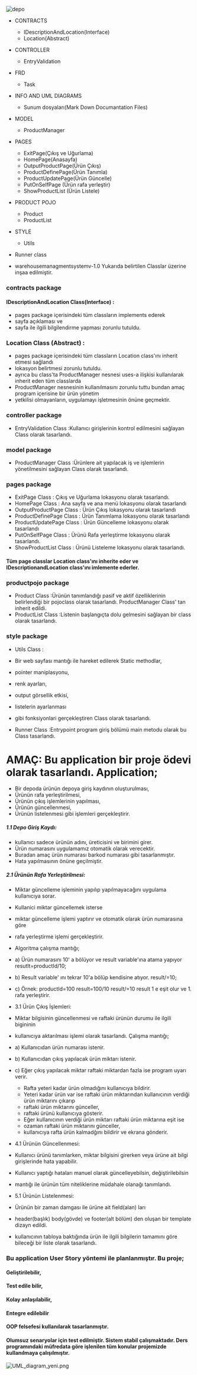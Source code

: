 
![depo](https://github.com/mehmetdurankaya/warehouseproject/assets/44356848/e519b9f5-33fe-46a2-9cfa-12a4ee25e114)






 - CONTRACTS
   - IDescriptionAndLocation(Interface)
   - Location(Abstract)
   
 - CONTROLLER
   - EntryValidation
   

 - FRD
   - Task


 - INFO AND UML DIAGRAMS
   - Sunum dosyaları(Mark Down Documantation Files)


 - MODEL
   - ProductManager
   

 - PAGES
   - ExitPage(Çıkış ve Uğurlama)
   - HomePage(Anasayfa)
   - OutputProductPage(Ürün Çıkış)
   - ProductDefinePage(Ürün Tanımla)
   - ProductUpdatePage(Ürün Güncelle)
   - PutOnSelfPage    (Ürün rafa yerleştir)
   - ShowProductList  (Ürün Listele)


 - PRODUCT POJO
   - Product
   - ProductList


 - STYLE
   - Utils
   
 - Runner class
 
 - warehousemanagmentsystemv-1.0 Yukarıda belirtilen Classlar üzerine inşaa edilmiştir.
 
 
 ### contracts package 
   #### IDescriptionAndLocation Class(Interface) : 
   - pages package içerisindeki tüm classların implements ederek
   - sayfa açıklaması ve
   - sayfa ile ilgili bilgilendirme yapması zorunlu tutuldu.  
   ### Location Class (Abstract)                : 
   - pages package içerisindeki tüm classların Location class'ını inherit etmesi sağlandı 
   - lokasyon belirtmesi zorunlu tutuldu.
   - ayrıca bu class'ta ProductManager nesnesi uses-a ilişkisi kullanılarak inherit eden tüm classlarda 
   - ProductManager nesnesinin kullanılmasını zorunlu tuttu bundan amaç program içerisine bir ürün yönetim 
   - yetkilisi olmayanların, uygulamayı işletmesinin önüne geçmektir.
### controller package                             
   - EntryValidation Class                    :Kullanıcı girişlerinin kontrol edilmesini sağlayan Class olarak tasarlandı.
### model package
   - ProductManager Class                     :Ürünlere ait yapılacak iş ve işlemlerin yönetilmesini sağlayan Class olarak tasarlandı.  
### pages package  
   - ExitPage Class                           : Çıkış ve Uğurlama lokasyonu olarak tasarlandı.
   - HomePage Class                           : Ana sayfa ve ana menü  lokasyonu olarak tasarlandı
   - OutputProductPage Class                  : Ürün Çıkış lokasyonu olarak tasarlandı 
   - ProductDefinePage Class                  : Ürün Tanımlama lokasyonu olarak tasarlandı
   - ProductUpdatePage Class                  : Ürün Güncelleme lokasyonu olarak tasarlandı
   - PutOnSelfPage Class                      : Ürünü Rafa yerleştirme lokasyonu olarak tasarlandı.
   - ShowProductList Class                    : Ürünü Listeleme lokasyonu olarak tasarlandı.
#### Tüm page classlar Location class'ını inherite eder ve IDescriptionandLocation class'ını imlemente ederler.



### productpojo package
- Product Class           :Ürünün tanımlandığı pasif ve aktif özelliklerinin belirlendiği bir pojoclass olarak tasarlandı. ProductManager Class' tan inherit edildi.
- ProductList Class       :Listenin başlangıçta dolu gelmesini sağlayan bir class olarak tasarlandı.



### style package
- Utils Class            :
- Bir web sayfası mantığı ile hareket edilerek Static methodlar,
- pointer maniplasyonu,
- renk ayarları,
- output görsellik etkisi,
- listelerin ayarlanması
- gibi fonksiyonlari gerçekleştiren Class olarak tasarlandı.


- Runner Class            :Entrypoint program giriş bölümü main metodu olarak bu Class tasarlandı.



 # AMAÇ: Bu application bir proje ödevi olarak  tasarlandı. Application; 
 -   Bir depoda ürünün depoya giriş kaydının oluşturulması,
 -   Ürünün rafa yerleştirilmesi,
 -   Ürünün çıkış işlemlerinin yapılması,
 -   Ürünün güncellenmesi,
 -   Ürünün listelenmesi gibi işlemleri gerçekleştirir.
 
##### 1.1 Depo Giriş Kaydı: 
 - kullanıcı sadece ürünün adını, üreticisini ve birimini girer.
 - Ürün numarasını uygulamamız otomatik olarak verecektir.
 - Buradan amaç ürün numarası barkod numarası gibi tasarlanmıştır.
 - Hata yapılmasının önüne geçilmiştir.

 
##### 2.1 Ürünün Rafa Yerleştirilmesi:
 - Miktar güncelleme işleminin yapılıp yapılmayacağını uygulama kullanıcıya sorar.
 - Kullanici miktar güncellemek isterse
 - miktar güncelleme işlemi yaptırır ve otomatik olarak ürün numarasına göre
 - rafa yerleştirme işlemi gerçekleştirir. 

 - Algoritma çalışma mantığı;
 - a) Ürün numarasını 10' a bölüyor ve result variable'ına atama yapıyor resutlt=productId/10;
 - b) Result variable' ını tekrar 10'a bölüp kendisine atıyor. result/=10;
 - c) Örnek: productId=100  result=100/10  result/=10  result 1 e eşit olur ve 1. rafa yerleştirir.
 


 - 3.1 Ürün Çıkış İşlemleri: 
  - Miktar bilgisinin güncellenmesi ve raftaki ürünün durumu ile ilgili bigininin 
  - kullanıcıya aktarılması işlemi olarak tasarlandı. Çalışma mantığı;
  - a) Kullanıcıdan ürün numarası istenir.
  - b) Kullanıcıdan çıkış yapılacak ürün miktarı istenir.
  - c) Eğer çıkış yapılacak miktar raftaki miktardan fazla ise program uyarı verir.
    - Rafta yeteri kadar ürün olmadığını kullanıcıya bildirir.
    - Yeteri kadar ürün var ise raftaki ürün miktarından kullanıcının verdiği ürün miktarını çıkarıp 
    - raftaki ürün miktarını günceller,
    - raftaki ürünü kullanıcıya gösterir.
    - Eğer kullanıcının verdiği ürün miktarı raftaki ürün miktarına eşit ise
    - ozaman raftaki ürün miktarını günceller,
    - kullanıcıya rafta ürün kalmadğını bildirir ve ekrana gönderir.
 
 - 4.1  Ürünün Güncellenmesi:
 - Kullanıcı ürünü tanımlarken, miktar bilgisini girerken veya ürüne ait bilgi girişlerinde hata yapabilir.
 - Kullanıcı yaptığı hataları manuel olarak güncelleyebilsin, değiştirilebilsin 
 - mantığı ile ürünün tüm niteliklerine müdahale olanağı tanımlandı.
 
 - 5.1  Ürünün Listelenmesi: 
 - Ürünün bir zaman damgası ile ürüne ait field(alan) ları
 - header(başlık) body(gövde) ve footer(alt bölüm) den oluşan bir template dizayn edildi.
 - kullanıcının tabloya baktığında ürün ile ilgili bilgilerin tamamını göre bileceği bir liste olarak tasarlandı.
 
 ###  Bu application User Story yöntemi ile planlanmıştır. Bu proje; 
 #### Geliştirilebilir,
 #### Test edile bilir,
 #### Kolay anlaşılabilir,
 #### Entegre edilebilir
 #### OOP felsefesi kullanılarak tasarlanmıştır.
 #### Olumsuz senaryolar için test edilmiştir. Sistem stabil çalışmaktadır. Ders programındaki müfredata göre işlenilen tüm konular projemizde kullanılmaya çalışılmıştır.


![UML_diagram_yeni.png](UML_diagram_yeni.png)
